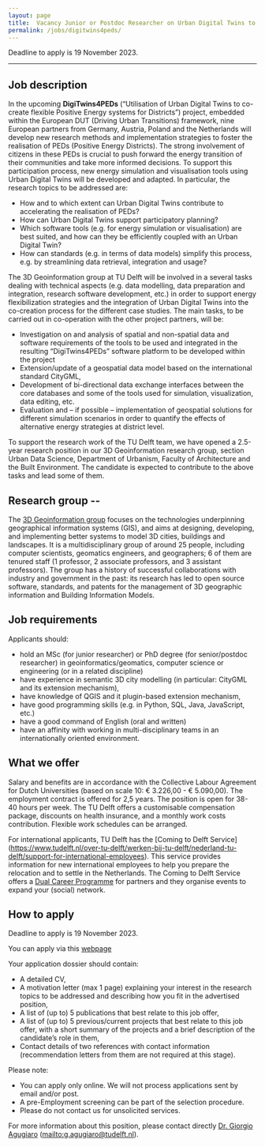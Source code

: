 ```yaml
---
layout: page
title:  Vacancy Junior or Postdoc Researcher on Urban Digital Twins to support co-creation of Positive Energy Districts
permalink: /jobs/digitwins4peds/
---
```

<div class="alert alert-info" role="alert">
Deadline to apply is 19 November 2023.
</div>

<!--
<div class="alert alert-danger" role="alert">As of 19 November, 2023 the application deadline has passed, it is not possible to apply anymore. We thank all the applicants for their interest.</div>

<div class="row">
	<div class="col-sm-12 col-xs-12"><img class="img-responsive" src="{{ "xxxx.jpg" }}"></div>
</div>
-->

- - - 

## Job description

In the upcoming **DigiTwins4PEDs** (“Utilisation of Urban Digital Twins to co-create flexible Positive Energy systems for Districts”) project, embedded within the European DUT (Driving Urban Transitions) framework, nine European partners from Germany, Austria, Poland and the Netherlands will develop new research methods and implementation strategies to foster the realisation of PEDs (Positive Energy Districts). The strong involvement of citizens in these PEDs is crucial to push forward the energy transition of their communities and take more informed decisions. To support this participation process, new energy simulation and visualisation tools using Urban Digital Twins will be developed and adapted. In particular, the research topics to be addressed are:


- How and to which extent can Urban Digital Twins contribute to accelerating the realisation of PEDs?
- How can Urban Digital Twins support participatory planning?
- Which software tools (e.g. for energy simulation or visualisation) are best suited, and how can they be efficiently coupled with an Urban Digital Twin?
- How can standards (e.g. in terms of data models) simplify this process, e.g. by streamlining data retrieval, integration and usage?

The 3D Geoinformation group at TU Delft will be involved in a several tasks dealing with technical aspects (e.g. data modelling, data preparation and integration, research software development, etc.) in order to support energy flexibilization strategies and the integration of Urban Digital Twins into the co-creation process for the different case studies.
The main tasks, to be carried out in co-operation with the other project partners, will be:

- Investigation on and analysis of spatial and non-spatial data and software requirements of the tools to be used and integrated in the resulting “DigiTwins4PEDs” software platform to be developed within the project
- Extension/update of a geospatial data model based on the international standard CityGML,
- Development of bi-directional data exchange interfaces between the core databases and some of the tools used for simulation, visualization, data editing, etc.
- Evaluation and – if possible – implementation of geospatial solutions for different simulation scenarios in order to quantify the effects of alternative energy strategies at district level.

To support the research work of the TU Delft team, we have opened a 2.5-year research position in our 3D Geoinformation research group, section Urban Data Science, Department of Urbanism, Faculty of Architecture and the Built Environment. The candidate is expected to contribute to the above tasks and lead some of them.


## Research group --
The [3D Geoinformation group](https://3d.bk.tudelft.nl/) focuses on the technologies underpinning geographical information systems (GIS), and aims at designing, developing, and implementing better systems to model 3D cities, buildings and landscapes. It is a multidisciplinary group of around 25 people, including computer scientists, geomatics engineers, and geographers; 6 of them are tenured staff (1 professor, 2 associate professors, and 3 assistant professors). The group has a history of successful collaborations with industry and government in the past: its research has led to open source software, standards, and patents for the management of 3D geographic information and Building Information Models.

## Job requirements
<!-- 600 char --> 
Applicants should:
- hold an MSc (for junior researcher) or PhD degree (for senior/postdoc researcher) in geoinformatics/geomatics, computer science or engineering (or in a related discipline)
- have experience in semantic 3D city modelling (in particular: CityGML and its extension mechanism),
- have knowledge of QGIS and it plugin-based extension mechanism,
- have good programming skills (e.g. in Python, SQL, Java, JavaScript, etc.)
- have a good command of English (oral and written)
- have an affinity with working in multi-disciplinary teams in an internationally oriented environment.


## What we offer
Salary and benefits are in accordance with the Collective Labour Agreement for Dutch Universities (based on scale 10: € 3.226,00 - € 5.090,00). The employment contract is offered for 2,5 years. The position is open for 38-40 hours per week. The TU Delft offers a customisable compensation package, discounts on health insurance, and a monthly work costs contribution. Flexible work schedules can be arranged.

For international applicants, TU Delft has the [Coming to Delft Service] (https://www.tudelft.nl/over-tu-delft/werken-bij-tu-delft/nederland-tu-delft/support-for-international-employees). This service provides information for new international employees to help you prepare the relocation and to settle in the Netherlands. The Coming to Delft Service offers a [Dual Career Programme](https://www.tudelft.nl/en/about-tu-delft/working-at-tu-delft/coming-to-the-netherlands-tu-delft/support-for-international-employees/at-tu-delft/dual-career-programme) for partners and they organise events to expand your (social) network.

## How to apply

<div class="alert alert-info" role="alert">
Deadline to apply is 19 November 2023.
</div>

You can apply via this [webpage](https://www.tudelft.nl/over-tu-delft/werken-bij-tu-delft/vacatures/details?jobId=14541&jobTitle=Junior%20or%20Postdoc%20Researcher%20on%20Urban%20Digital%20Twins%20to%20support%20co-creation%20of%20Positive%20Energy%20Districts)

Your application dossier should contain:

- A detailed CV,
- A motivation letter (max 1 page) explaining your interest in the research topics to be addressed and describing how you fit in the advertised position,
- A list of (up to) 5 publications that best relate to this job offer,
- A list of (up to) 5 previous/current projects that best relate to this job offer, with a short summary of the projects and a brief description of the candidate’s role in them,
- Contact details of two references with contact information (recommendation letters from them are not required at this stage).

Please note:
- You can apply only online. We will not process applications sent by email and/or post.
- A pre-Employment screening can be part of the selection procedure.
- Please do not contact us for unsolicited services.

For more information about this position, please contact directly [Dr. Giorgio Agugiaro](https://3d.bk.tudelft.nl/gagugiaro/) (<mailto:g.agugiaro@tudelft.nl>).
